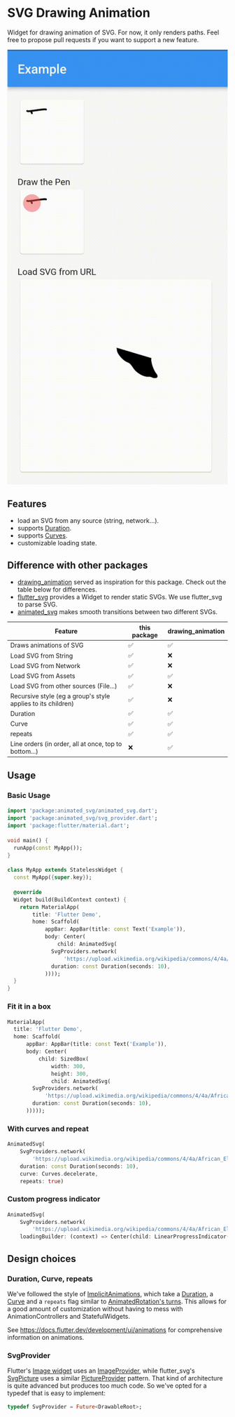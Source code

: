 # SVG Drawing Animation

Widget for drawing animation of SVG. For now, it only renders paths. Feel free to propose pull requests if you want to support a new feature.

![video_demo](svg_drawing_animation.gif)

## Features

- load an SVG from any source (string, network...).
- supports [Duration](https://api.flutter.dev/flutter/dart-core/Duration-class.html).
- supports [Curves](https://api.flutter.dev/flutter/animation/Curve-class.html).
- customizable loading state.

## Difference with other packages

- [drawing_animation](https://pub.dartlang.org/packages/drawing_animation) served as inspiration for this package. Check out the table below for differences.
- [flutter_svg](https://pub.dev/packages/flutter_svg) provides a Widget to render static SVGs. We use flutter_svg to parse SVG.
- [animated_svg](https://pub.dev/packages/animated_svg) makes smooth transitions between two different SVGs.

| Feature | this package | drawing_animation |
| --- | --- | --- |
| Draws animations of SVG | ✅ | ✅ |
| Load SVG from String | ✅ | ❌ |
| Load SVG from Network | ✅ | ❌ |
| Load SVG from Assets | ✅ | ✅ |
| Load SVG from other sources (File...) | ✅ | ❌ |
| Recursive style (eg a group's style applies to its children) | ✅ | ❌ |
| Duration | ✅ | ✅ |
| Curve | ✅ | ✅ |
| repeats | ✅ | ✅ |
| Line orders (in order, all at once, top to bottom...) | ❌ | ✅ |

## Usage

### Basic Usage

```dart
import 'package:animated_svg/animated_svg.dart';
import 'package:animated_svg/svg_provider.dart';
import 'package:flutter/material.dart';

void main() {
  runApp(const MyApp());
}

class MyApp extends StatelessWidget {
  const MyApp({super.key});

  @override
  Widget build(BuildContext context) {
    return MaterialApp(
        title: 'Flutter Demo',
        home: Scaffold(
            appBar: AppBar(title: const Text('Example')),
            body: Center(
                child: AnimatedSvg(
              SvgProviders.network(
                  'https://upload.wikimedia.org/wikipedia/commons/4/4a/African_Elephant_SVG.svg'),
              duration: const Duration(seconds: 10),
            ))));
  }
}
```

### Fit it in a box

```dart
MaterialApp(
  title: 'Flutter Demo',
  home: Scaffold(
      appBar: AppBar(title: const Text('Example')),
      body: Center(
          child: SizedBox(
              width: 300,
              height: 300,
              child: AnimatedSvg(
        SvgProviders.network(
            'https://upload.wikimedia.org/wikipedia/commons/4/4a/African_Elephant_SVG.svg'),
        duration: const Duration(seconds: 10),
      )))));
```

### With curves and repeat

```dart
AnimatedSvg(
    SvgProviders.network(
        'https://upload.wikimedia.org/wikipedia/commons/4/4a/African_Elephant_SVG.svg'),
    duration: const Duration(seconds: 10),
    curve: Curves.decelerate,
    repeats: true)
```

### Custom progress indicator

```dart
AnimatedSvg(
    SvgProviders.network(
        'https://upload.wikimedia.org/wikipedia/commons/4/4a/African_Elephant_SVG.svg'),
    loadingBuilder: (context) => Center(child: LinearProgressIndicator()))
```

## Design choices

### Duration, Curve, repeats

We've followed the style of [ImplicitAnimations](https://api.flutter.dev/flutter/widgets/ImplicitlyAnimatedWidget-class.html), which take a [Duration](https://api.flutter.dev/flutter/dart-core/Duration-class.html), a [Curve](https://api.flutter.dev/flutter/animation/Curve-class.html) and a `repeats` flag similar to [AnimatedRotation's turns](https://api.flutter.dev/flutter/widgets/AnimatedRotation/turns.html). This allows for a good amount of customization without having to mess with AnimationControllers and StatefulWidgets.

See <https://docs.flutter.dev/development/ui/animations> for comprehensive information on animations.

### SvgProvider

Flutter's [Image widget](https://api.flutter.dev/flutter/widgets/Image-class.html) uses an [ImageProvider](https://api.flutter.dev/flutter/painting/ImageProvider-class.html), while flutter_svg's [SvgPicture](https://pub.dev/documentation/flutter_svg/latest/svg/SvgPicture-class.html) uses a similar [PictureProvider](https://pub.dev/documentation/flutter_svg/latest/flutter_svg/PictureProvider-class.html) pattern. That kind of architecture is quite advanced but produces too much code. So we've opted for a typedef that is easy to implement:

```dart
typedef SvgProvider = Future<DrawableRoot>;
```

